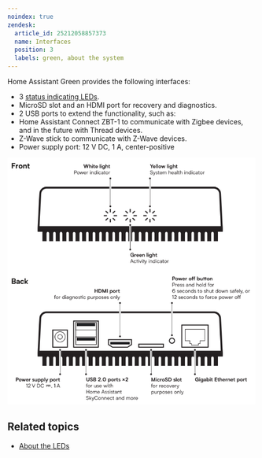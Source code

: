 ```yaml
---
noindex: true
zendesk:
  article_id: 25212058857373
  name: Interfaces
  position: 3
  labels: green, about the system
---
```


Home Assistant Green provides the following interfaces:

- 3 [status indicating LEDs](/hc/en-us/articles/25210352599197-About-the-LEDs).
- MicroSD slot and an HDMI port for recovery and diagnostics.
- 2 USB ports to extend the functionality, such as:
- Home Assistant Connect&nbsp;ZBT-1 to communicate with Zigbee devices, and in the future with Thread devices.
- Z-Wave stick to communicate with Z-Wave devices.
- Power supply port: 12 V DC, 1 A, center-positive

![Image showing the Green interfaces](/static/img/green/green_system-overview.png)

## Related topics

- [About the LEDs](/hc/en-us/articles/25210352599197)
